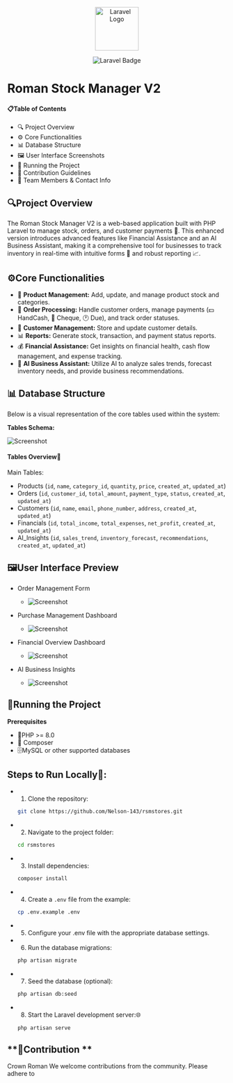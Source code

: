 <p align="center">
  <img src="https://cdn.worldvectorlogo.com/logos/laravel-2.svg" alt="Laravel Logo" height="100">
</p>

<div align="center">
  <img src="https://img.shields.io/badge/Laravel-10.0-ff2d20?style=for-the-badge&logo=laravel&logoColor=white" alt="Laravel Badge">
</div>

# **Roman Stock Manager V2**

#### **📋Table of Contents**

- 🔍 Project Overview
- ⚙️ Core Functionalities
- 📊 Database Structure
- 🖼️ User Interface Screenshots
- 🚀 Running the Project
- 🤝 Contribution Guidelines
- 👥 Team Members & Contact Info

## **🔍Project Overview**

The Roman Stock Manager V2 is a web-based application built with PHP Laravel to manage stock, orders, and customer payments 💼. This enhanced version introduces advanced features like Financial Assistance and an AI Business Assistant, making it a comprehensive tool for businesses to track inventory in real-time with intuitive forms 📑 and robust reporting 📈.

## **⚙️Core Functionalities**

- 🛒 **Product Management:** Add, update, and manage product stock and categories.
- 📝 **Order Processing:** Handle customer orders, manage payments (💵 HandCash, 🧾 Cheque, 🕐 Due), and track order statuses.
- 👥 **Customer Management:** Store and update customer details.
- 📊 **Reports:** Generate stock, transaction, and payment status reports.
- 💰 **Financial Assistance:** Get insights on financial health, cash flow management, and expense tracking.
- 🤖 **AI Business Assistant:** Utilize AI to analyze sales trends, forecast inventory needs, and provide business recommendations.

## **📊 Database Structure**

Below is a visual representation of the core tables used within the system:

**Tables Schema:**

![Screenshot](https://github.com/7amo10/Inventory-Management-System/blob/main/Documentation%20%26%20Presentation/Tables-Schema.png)

#### Tables Overview📄

Main Tables:

- Products (`id`, `name`, `category_id`, `quantity`, `price`, `created_at`, `updated_at`)
- Orders (`id`, `customer_id`, `total_amount`, `payment_type`, `status`, `created_at`, `updated_at`)
- Customers (`id`, `name`, `email`, `phone_number`, `address`, `created_at`, `updated_at`)
- Financials (`id`, `total_income`, `total_expenses`, `net_profit`, `created_at`, `updated_at`)
- AI_Insights (`id`, `sales_trend`, `inventory_forecast`, `recommendations`, `created_at`, `updated_at`)

## **🖼️User  Interface Preview**

- Order Management Form

    - ![Screenshot](https://github.com/7amo10/Inventory-Management-System/blob/main/Documentation%20%26%20Presentation/asests/Orders.png)

- Purchase Management Dashboard

    - ![Screenshot](https://github.com/7amo10/Inventory-Management-System/blob/main/Documentation%20%26%20Presentation/asests/Purchases.png)

- Financial Overview Dashboard

    - ![Screenshot](https://github.com/7amo10/Inventory-Management-System/blob/main/Documentation%20%26%20Presentation/asests/Financials.png)

- AI Business Insights

    - ![Screenshot](https://github.com/7amo10/Inventory-Management-System/blob/main/Documentation%20%26%20Presentation/asests/AIInsights.png)

## **🚀Running the Project**

**Prerequisites**

- 🐘PHP >= 8.0
- 🧩 Composer
- 🗄️MySQL or other supported databases

## **Steps to Run Locally🔧:**

- 1. Clone the repository: 

    ```bash
    git clone https://github.com/Nelson-143/rsmstores.git
    ```

- 2. Navigate to the project folder:
    
    ```bash
    cd rsmstores
    ```

- 3. Install dependencies:

    ```bash
    composer install
    ```

- 4. Create a `.env` file from the example:
    
    ```bash
    cp .env.example .env
    ```

- 5. Configure your .env file with the appropriate database settings.

- 6. Run the database migrations:

    ```bash
    php artisan migrate
    ```

- 7. Seed the database (optional):

    ```bash
    php artisan db:seed
    ```

- 8. Start the Laravel development server:🌐
    
    ```bash
    php artisan serve
    ```

## **🤝Contribution  **
Crown 
Roman
We welcome contributions from the community. Please adhere to
